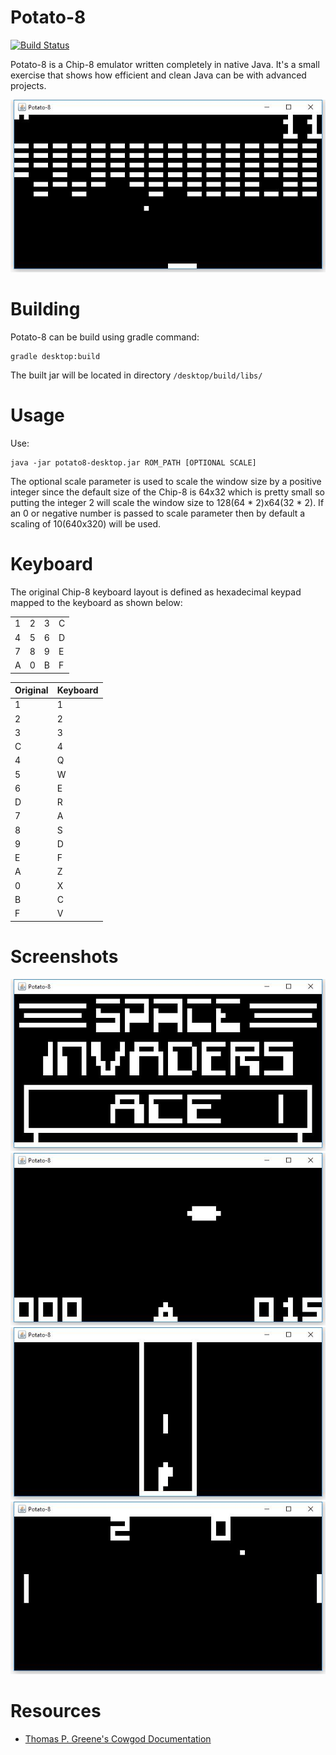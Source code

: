 # Potato-8

[![Build Status](https://travis-ci.org/gregei/Potato-8.svg?branch=master)](https://travis-ci.org/gregei/Potato-8)

Potato-8 is a Chip-8 emulator written completely in native Java. It's a small exercise that shows how efficient and clean Java can be with advanced projects.

![Potato-8 running](docs/images/screenshot5.jpg)

# Building
Potato-8 can be build using gradle command: 

    gradle desktop:build
    
The built jar will be located in directory `/desktop/build/libs/`

# Usage 
Use:

    java -jar potato8-desktop.jar ROM_PATH [OPTIONAL SCALE]
  
The optional scale parameter is used to scale the window size by a positive integer since the default size of the Chip-8 is 64x32 which is pretty small so putting the integer 2 will scale the window size to 128(64 * 2)x64(32 * 2). If an 0 or negative number is passed to scale parameter then by default a scaling of 10(640x320) will be used.

# Keyboard

The original Chip-8 keyboard layout is defined as hexadecimal keypad mapped to the keyboard as shown below:

|   |   |   |   |
|---|---|---|---|
| 1 | 2 | 3 | C |
| 4 | 5 | 6 | D |
| 7 | 8 | 9 | E |
| A | 0 | B | F |


| Original | Keyboard |
|----------|----------|
| 1        | 1        |
| 2        | 2        |
| 3        | 3        |
| C        | 4        |
| 4        | Q        |
| 5        | W        |
| 6        | E        |
| D        | R        |
| 7        | A        | 
| 8        | S        |
| 9        | D        |
| E        | F        |
| A        | Z        |
| 0        | X        |
| B        | C        |
| F        | V        |

# Screenshots

![Potato-8 running](docs/images/screenshot1.jpg)
![Potato-8 running](docs/images/screenshot2.jpg)
![Potato-8 running](docs/images/screenshot3.jpg)
![Potato-8 running](docs/images/screenshot4.jpg)

# Resources

* [Thomas P. Greene's Cowgod Documentation](http://devernay.free.fr/hacks/chip8/C8TECH10.HTM)
